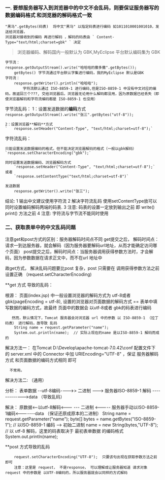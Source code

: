 ### 一. 要想服务器写入到浏览器中的中文不会乱码，则要保证服务器写的数据编码格式 和浏览器的解码格式一致

	"黑马".getBytes(码表)  将中文"黑马" 以指定码表进行编码 如1011010001001010，发送给浏览器，
	浏览器对接收到的编码 再进行解码 ，解码的码表由 ` Content-Type="text/html;charset=gbk" ` 决定

> 浏览器编码、解码国内一般默认为 GBK,MyEclipse 平台默认编码集为 GBK

	字节流：
	response.getOutputStream().write("哈哈哈的撒多撒".getBytes());
		getBytes() 字节流通过平台默认字集进行编码，我的MyEclipse 默认是GBK
	字符流：
		response.getWriter().println("哈哈哈");
			字符流默认通过 ISO-8859-1 进行编码,但是ISO-8859-1 中没有中文对应的编码，故返回三个???, 交给浏览器后，浏览器无论用什么解码都没用，因为原数据已经丢失（即使浏览器解码和字符流编码都是 ISO-8859-1 也没用）

字节流乱码：
	1：设置发送数据的**编码**方式
	`	response.getOutputStream().write("张三".getBytes("utf-8"));`

	2：设置浏览器**解码**方式
	`	response.setHeader("Content-Type", "text/html;charset=utf-8");`

字符流乱码：


	只能设置发送数据编码的格式，但不能决定浏览器解码的格式（一般以gbk解码）
	`response.setCharacterEncoding("gbk");`

	同时设置发送数据编码、浏览器解码方式
		`response.setHeader("Content-Type", "text/html;charset=utf-8");`
	或者
		`response.setContentType("text/html;charset=utf-8")`

	发送数据
		response.getWriter().write("张三");

结论:
		1 输出中文建议使用字符流
		2 解决字符流乱码 使用setContentType放可以同时设置编码解码两端的码表.
		3 注意: 码表的设置一定放到输出之前 即 write()  print() 方法之前
		4 注意: 字符流与字节流不能同时使用

### 二、获取表单中的中文乱码问题
注意get和post方式的区别：服务器解码时间点不同
get提交之后， 解码时间点：请求一到达服务器，就会解码（因为服务器要解码url地址，从而才能确定访问哪个页面）
post提交之后，解码时间点：当服务器调用获得参数方法时，才会解码，因为参数数据在请求正文中，而不在url 地址中

故get方式， 解决乱码问题要比post 复杂，post 只需要在 调用获得参数方法之前 设置正确
															（request.setCharacterEncoding)


**get 方式 导致的乱码：

根源： 页面(index.jsp) 中一般设置浏览器的解码方式为 utf-8或者 gbk(pageEncoding = utf-8),
	   设置的浏览器对页面数据的解码方式 == 表单中填写数据的编码方式，故最终 页面中的数据会 以utf-8或者 gbk的码表进行编码

	   然而，默认情况下，Tomcat 服务器会对浏览器 url 中的参数 以 ISO-8859-1 （拉丁码表） 进行解码，故导致 乱码
	   	String name = request.getParameter("name");
		System.out.println(name);  // 实际上现在的name 是以ISO-8859-1 解码而成的


解决方法一： 在Tomcat D:\Develop\apache-tomcat-7.0.42\conf 配置文件下 的 server.xml 中的 Connector 中加
			 URIEncoding="UTF-8" ，保证 服务器解码方式 和页面数据的编码方式相同 即可

	  不常用。

解决方法二: （通用）

分析：  表单数据 --utf-8编码---->>     二进制     --->  服务器ISO-8859-1 解码 ------------->data （导致乱码）

解决：   原数据<--以utf-8解码<--- ---  二进制	  <-----  服务器手动以ISO-8859-1编码<-------data
															（保证还原成原本的二进制）
		String name = request.getParameter("name");
		byte[] bytes = name.getBytes("ISO-8859-1");  // 以ISO-8859-1  编码 --> 初始二进制
		name = new String(bytes,"UTF-8");   // 以 utf-8 解码，这里的码表取决于 最初表单数据 的编码格式
		System.out.println(name);

**post 方式导致的乱码

		request.setCharacterEncoding("UTF-8");  只要该句出现在获取参数方法之前即可
		注意：这里是 request， 不是response， 可以理解成让服务器知道 请求对象request 中的参数是 以UTF-8编码的，所以服务器就会以同样的方式解码

